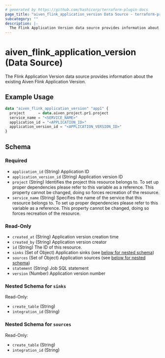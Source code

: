 ```yaml
---
# generated by https://github.com/hashicorp/terraform-plugin-docs
page_title: "aiven_flink_application_version Data Source - terraform-provider-aiven"
subcategory: ""
description: |-
  The Flink Application Version data source provides information about the existing Aiven Flink Application Version.
---
```


# aiven_flink_application_version (Data Source)

The Flink Application Version data source provides information about the existing Aiven Flink Application Version.

## Example Usage

```terraform
data "aiven_flink_application_version" "app1" {
  project      = data.aiven_project.pr1.project
  service_name = "<SERVICE_NAME>"
  application_id = "<APPLICATION_ID>"
  application_version_id = "<APPLICATION_VERSION_ID>"
}
```

<!-- schema generated by tfplugindocs -->
## Schema

### Required

- `application_id` (String) Application ID
- `application_version_id` (String) Application version ID
- `project` (String) Identifies the project this resource belongs to. To set up proper dependencies please refer to this variable as a reference. This property cannot be changed, doing so forces recreation of the resource.
- `service_name` (String) Specifies the name of the service that this resource belongs to. To set up proper dependencies please refer to this variable as a reference. This property cannot be changed, doing so forces recreation of the resource.

### Read-Only

- `created_at` (String) Application version creation time
- `created_by` (String) Application version creator
- `id` (String) The ID of this resource.
- `sinks` (Set of Object) Application sinks (see [below for nested schema](#nestedatt--sinks))
- `sources` (Set of Object) Application sources (see [below for nested schema](#nestedatt--sources))
- `statement` (String) Job SQL statement
- `version` (Number) Application version number

<a id="nestedatt--sinks"></a>
### Nested Schema for `sinks`

Read-Only:

- `create_table` (String)
- `integration_id` (String)


<a id="nestedatt--sources"></a>
### Nested Schema for `sources`

Read-Only:

- `create_table` (String)
- `integration_id` (String)


